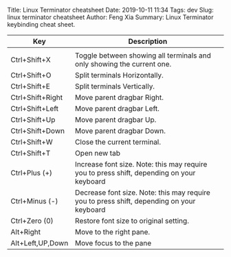 Title: Linux Terminator cheatsheet
Date: 2019-10-11 11:34
Tags: dev
Slug: linux terminator cheatsheet
Author: Feng Xia
Summary: Linux Terminator keybinding cheat sheet.


| Key              | Description                                                                                 |
|------------------|---------------------------------------------------------------------------------------------|
|                  |                                                                                             |
| Ctrl+Shift+X     | Toggle between showing all terminals and only showing the current one.                      |
| Ctrl+Shift+O     | Split terminals Horizontally.                                                               |
| Ctrl+Shift+E     | Split terminals Vertically.                                                                 |
| Ctrl+Shift+Right | Move parent dragbar Right.                                                                  |
| Ctrl+Shift+Left  | Move parent dragbar Left.                                                                   |
| Ctrl+Shift+Up    | Move parent dragbar Up.                                                                     |
| Ctrl+Shift+Down  | Move parent dragbar Down.                                                                   |
| Ctrl+Shift+W     | Close the current terminal.                                                                 |
| Ctrl+Shift+T     | Open new tab                                                                                |
| Ctrl+Plus (+)    | Increase  font  size. Note: this may require you to press shift, depending on your keyboard |
| Ctrl+Minus (-)   | Decrease font size. Note: this may require you to press shift, depending on your keyboard   |
| Ctrl+Zero (0)    | Restore font size to original setting.                                                      |
| Alt+Right        | Move to the right pane.                                                                     |
| Alt+Left,UP,Down | Move focus to the pane                                                                      |
    
